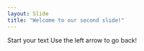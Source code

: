 ```yaml
---
layout: Slide
title: "Welcome to our second slide!"
---
```

Start your text 
Use the left arrow to go back!
